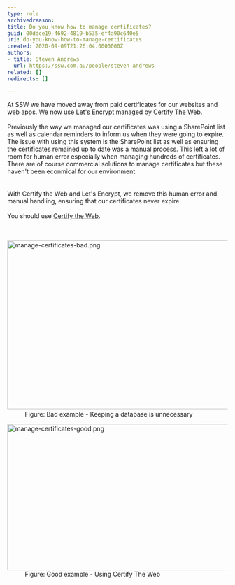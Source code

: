 ```yaml
---
type: rule
archivedreason: 
title: Do you know how to manage certificates?
guid: 00ddce19-4692-4819-b535-ef4a90c640e5
uri: do-you-know-how-to-manage-certificates
created: 2020-09-09T21:26:04.0000000Z
authors:
- title: Steven Andrews
  url: https://ssw.com.au/people/steven-andrews
related: []
redirects: []

---
```



At SSW we have moved away from paid certificates for our websites and web apps. We now use&#160;<a href="https&#58;//letsencrypt.org/">Let's Encrypt</a>&#160;managed by&#160;<a href="https&#58;//certifytheweb.com/">Certify The Web</a>. &#160;<br>&#160;<br>Previously the way we managed our certificates was using a SharePoint list as well as calendar reminders to inform us when they were going to expire. The issue with using this system is the SharePoint list as well as ensuring the certificates remained up to date was a manual process. This left a lot of room for human error especially when managing hundreds of certificates. There are of course commercial solutions to manage certificates but these haven't been econmical for our environment.&#160;&#160;&#160;<br><br><br>With Certify the Web and Let's Encrypt, we remove this human error and manual handling, ensuring that our certificates never expire.&#160;<br>&#160;<br>You should use&#160;<a href="https&#58;//certifytheweb.com/">Certify the Web​</a>.&#160;​<br>
<br><excerpt class='endintro'></excerpt><br>
<dl class="badImage"><dt>​<img src="/PublishingImages/manage-certificates-bad.png" alt="manage-certificates-bad.png" style="width&#58;750px;height&#58;386px;" /></dt><dd>Figure&#58; Bad example - Keeping a database is unnecessary</dd></dl><dl class="goodImage"><dt><img src="/PublishingImages/manage-certificates-good.png" alt="manage-certificates-good.png" style="width&#58;750px;height&#58;335px;" /></dt><dd>Figure&#58; Good example - Using Certify The Web​<br></dd></dl>


